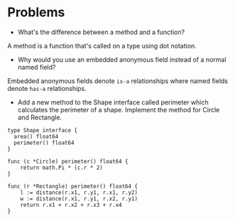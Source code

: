 # Problems

- What's the difference between a method and a function?

A method is a function that's called on a type using dot notation.

- Why would you use an embedded anonymous field instead of a normal named field?

Embedded anonymous fields denote `is-a` relationships where named fields denote `has-a` relationships.

- Add a new method to the Shape interface called perimeter which calculates the perimeter of a shape. Implement the method for Circle and Rectangle.

```golang
type Shape interface {
  area() float64
  perimeter() float64
}

func (c *Circle) perimeter() float64 {
	return math.Pi * (c.r * 2)
}

func (r *Rectangle) perimeter() float64 {
	l := distance(r.x1, r.y1, r.x1, r.y2)
	w := distance(r.x1, r.y1, r.x2, r.y1)
	return r.x1 + r.x2 + r.x3 + r.x4
}
```